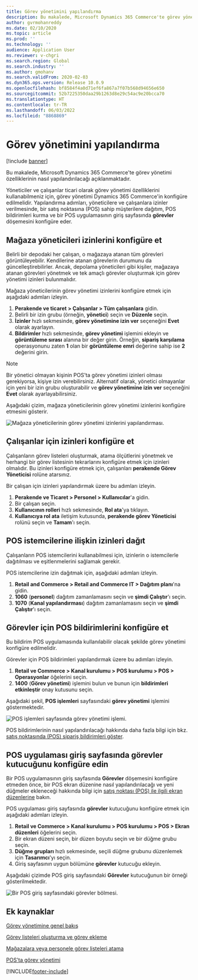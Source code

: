 ```yaml
---
title: Görev yönetimini yapılandırma
description: Bu makalede, Microsoft Dynamics 365 Commerce'te görev yönetimi özelliklerinin nasıl yapılandırılacağı açıklanmaktadır.
author: gvrmohanreddy
ms.date: 02/10/2020
ms.topic: article
ms.prod: ''
ms.technology: ''
audience: Application User
ms.reviewer: v-chgri
ms.search.region: Global
ms.search.industry: ''
ms.author: gmohanv
ms.search.validFrom: 2020-02-03
ms.dyn365.ops.version: Release 10.0.9
ms.openlocfilehash: bf8584f4a0d71ef6fa867a7f07b568d94656e650
ms.sourcegitcommit: 52b7225350daa29b1263d8e29c54ac9e20bcca70
ms.translationtype: HT
ms.contentlocale: tr-TR
ms.lasthandoff: 06/03/2022
ms.locfileid: "8868869"
---
```

# <a name="configure-task-management"></a>Görev yönetimini yapılandırma

[!include [banner](includes/banner.md)]

Bu makalede, Microsoft Dynamics 365 Commerce'te görev yönetimi özelliklerinin nasıl yapılandırılacağı açıklanmaktadır.

Yöneticiler ve çalışanlar ticari olarak görev yönetimi özelliklerini kullanabilmeniz için, görev yönetimi Dynamics 365 Commerce'in konfigüre edilmelidir. Yapılandırma adımları, yöneticilere ve çalışanlara izinler verilmesinde, bir satış noktasına (POS) sahip müşterilere dağıtım, POS bildirimleri kurma ve bir POS uygulamasının giriş sayfasında **görevler** döşemesini konfigüre eder.

## <a name="configure-permissions-for-store-managers"></a>Mağaza yöneticileri izinlerini konfigüre et

Belirli bir depodaki her çalışan, o mağazaya atanan tüm görevleri görüntüleyebilir. Kendilerine atanan görevlerin durumunu da güncelleştirebilirler. Ancak, depolama yöneticileri gibi kişiler, mağazaya atanan görevleri yönetmek ve tek amaçlı görevler oluşturmak için görev yönetimi izinleri bulunmalıdır.

Mağaza yöneticilerinin görev yönetimi izinlerini konfigüre etmek için aşağıdaki adımları izleyin.

1. **Perakende ve ticaret \> Çalışanlar \> Tüm çalışanlara** gidin.
1. Belirli bir izin grubu (örneğin, **yönetici**) seçin ve **Düzenle** seçin.
1. **İzinler** hızlı sekmesinde, **görev yönetimine izin ver** seçeneğini **Evet** olarak ayarlayın.
1. **Bildirimler** hızlı sekmesinde, **görev yönetimi** işlemini ekleyin ve **görüntüleme sırası** alanına bir değer girin. Örneğin, **sipariş karşılama** operasyonunu zaten **1** olan bir **görüntüleme emri** değerine sahip ise **2** değerini girin.
    
> [!NOTE]
> Bir yönetici olmayan kişinin POS'ta görev yönetimi izinleri olması gerekiyorsa, kişiye izin verebilirsiniz. Alternatif olarak, yönetici olmayanlar için yeni bir izin grubu oluşturabilir ve **görev yönetimine izin ver** seçeneğini **Evet** olarak ayarlayabilirsiniz.

Aşağıdaki çizim, mağaza yöneticilerinin görev yönetimi izinlerini konfigüre etmesini gösterir.

![Mağaza yöneticilerinin görev yönetimi izinlerini yapılandırması.](media/HQ-POS-Tasks-Notifications-User-Permission.png)

## <a name="configure-permissions-for-employees"></a>Çalışanlar için izinleri konfigüre et

Çalışanların görev listeleri oluşturmak, atama ölçütlerini yönetmek ve herhangi bir görev listesinin tekrarlarını konfigüre etmek için izinleri olmalıdır. Bu izinleri konfigüre etmek için, çalışanları **perakende Görev Yöneticisi** rolüne atarsınız.

Bir çalışan için izinleri yapılandırmak üzere bu adımları izleyin.

1. **Perakende ve Ticaret \> Personel \> Kullanıcılar**'a gidin.
1. Bir çalışan seçin.
1. **Kullanıcının rolleri** hızlı sekmesinde, **Rol ata**'ya tıklayın.
1. **Kullanıcıya rol ata** iletişim kutusunda, **perakende görev Yöneticisi** rolünü seçin ve **Tamam**'ı seçin.

## <a name="distribute-permissions-to-pos-clients"></a>POS istemcilerine ilişkin izinleri dağıt

Çalışanların POS istemcilerini kullanabilmesi için, izinlerin o istemcilerle dağıtılması ve eşitlenmelerini sağlamak gerekir.

POS istemcilerine izin dağıtmak için, aşağıdaki adımları izleyin.

1. **Retail and Commerce \> Retail and Commerce IT \> Dağıtım planı**'na gidin.
1. **1060** (**personel**) dağıtım zamanlamasını seçin ve **şimdi Çalıştır**'ı seçin.
1. **1070** (**Kanal yapılandırması**) dağıtım zamanlamasını seçin ve **şimdi Çalıştır**'ı seçin.

## <a name="configure-pos-notifications-for-tasks"></a>Görevler için POS bildirimlerini konfigüre et

Bu bildirim POS uygulamasında kullanılabilir olacak şekilde görev yönetimi konfigüre edilmelidir.

Görevler için POS bildirimleri yapılandırmak üzere bu adımları izleyin.

1. **Retail ve Commerce \> Kanal kurulumu \> POS kurulumu \> POS \> Operasyonlar** öğelerini seçin.
1. **1400** (**Görev yönetimi**) işlemini bulun ve bunun için **bildirimleri etkinleştir** onay kutusunu seçin.

Aşağıdaki şekil, **POS işlemleri** sayfasındaki **görev yönetimi** işlemini göstermektedir.

![POS işlemleri sayfasında görev yönetimi işlemi.](media/HQ-POS-Tasks-Notifications.png)

POS bildirimlerinin nasıl yapılandırılacağı hakkında daha fazla bilgi için bkz. [satış noktasında (POS) sipariş bildirimleri göster](notifications-pos.md).

## <a name="configure-the-tasks-tile-on-a-pos-application-home-page"></a>POS uygulaması giriş sayfasında görevler kutucuğunu konfigüre edin

Bir POS uygulamasının giriş sayfasında **Görevler** döşemesini konfigüre etmeden önce, bir POS ekran düzenine nasıl yapılandırılacağı ve yeni düğmeler ekleneceği hakkında bilgi için [satış noktası (POS) ile ilgili ekran düzenlerine](pos-screen-layouts.md) bakın.

POS uygulaması giriş sayfasında **görevler** kutucuğunu konfigüre etmek için aşağıdaki adımları izleyin.

1. **Retail ve Commerce \> Kanal kurulumu \> POS kurulumu \> POS \> Ekran düzenleri** öğelerini seçin.
1. Bir ekran düzeni seçin, bir düzen boyutu seçin ve bir düğme grubu seçin.
1. **Düğme grupları** hızlı sekmesinde, seçili düğme grubunu düzenlemek için **Tasarımcı**'yı seçin.
1. Giriş sayfasının uygun bölümüne **görevler** kutucuğu ekleyin.

Aşağıdaki çizimde POS giriş sayfasındaki **Görevler** kutucuğunun bir örneği gösterilmektedir.

![Bir POS giriş sayfasındaki görevler bölmesi.](media/POS-home-screen-tasks-button-image.png)

## <a name="additional-resources"></a>Ek kaynaklar

[Görev yönetimine genel bakış](task-mgmt-overview.md)

[Görev listeleri oluşturma ve görev ekleme](task-mgmt-create-lists.md)

[Mağazalara veya personele görev listeleri atama](task-mgmt-assign-lists.md)

[POS'ta görev yönetimi](task-mgmt-POS.md)


[!INCLUDE[footer-include](../includes/footer-banner.md)]
